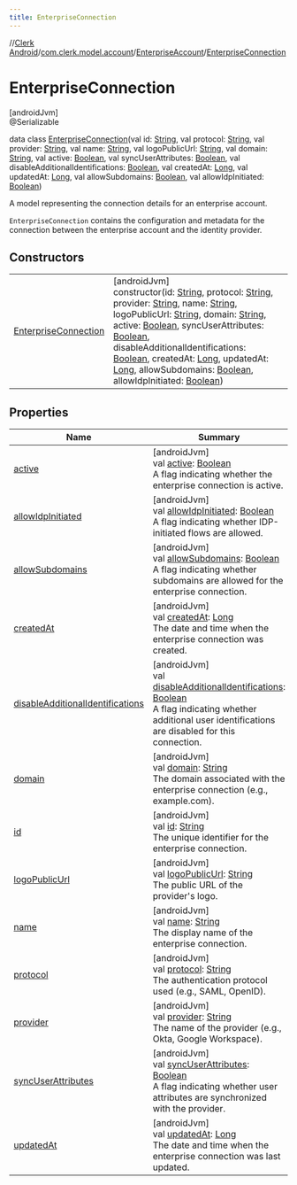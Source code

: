 ```yaml
---
title: EnterpriseConnection
---
```

//[Clerk Android](../../../../index.html)/[com.clerk.model.account](../../index.html)/[EnterpriseAccount](../index.html)/[EnterpriseConnection](index.html)



# EnterpriseConnection



[androidJvm]\
@Serializable



data class [EnterpriseConnection](index.html)(val id: [String](https://kotlinlang.org/api/latest/jvm/stdlib/kotlin-stdlib/kotlin/-string/index.html), val protocol: [String](https://kotlinlang.org/api/latest/jvm/stdlib/kotlin-stdlib/kotlin/-string/index.html), val provider: [String](https://kotlinlang.org/api/latest/jvm/stdlib/kotlin-stdlib/kotlin/-string/index.html), val name: [String](https://kotlinlang.org/api/latest/jvm/stdlib/kotlin-stdlib/kotlin/-string/index.html), val logoPublicUrl: [String](https://kotlinlang.org/api/latest/jvm/stdlib/kotlin-stdlib/kotlin/-string/index.html), val domain: [String](https://kotlinlang.org/api/latest/jvm/stdlib/kotlin-stdlib/kotlin/-string/index.html), val active: [Boolean](https://kotlinlang.org/api/latest/jvm/stdlib/kotlin-stdlib/kotlin/-boolean/index.html), val syncUserAttributes: [Boolean](https://kotlinlang.org/api/latest/jvm/stdlib/kotlin-stdlib/kotlin/-boolean/index.html), val disableAdditionalIdentifications: [Boolean](https://kotlinlang.org/api/latest/jvm/stdlib/kotlin-stdlib/kotlin/-boolean/index.html), val createdAt: [Long](https://kotlinlang.org/api/latest/jvm/stdlib/kotlin-stdlib/kotlin/-long/index.html), val updatedAt: [Long](https://kotlinlang.org/api/latest/jvm/stdlib/kotlin-stdlib/kotlin/-long/index.html), val allowSubdomains: [Boolean](https://kotlinlang.org/api/latest/jvm/stdlib/kotlin-stdlib/kotlin/-boolean/index.html), val allowIdpInitiated: [Boolean](https://kotlinlang.org/api/latest/jvm/stdlib/kotlin-stdlib/kotlin/-boolean/index.html))

A model representing the connection details for an enterprise account.



`EnterpriseConnection` contains the configuration and metadata for the connection between the enterprise account and the identity provider.



## Constructors


| | |
|---|---|
| [EnterpriseConnection](-enterprise-connection.html) | [androidJvm]<br>constructor(id: [String](https://kotlinlang.org/api/latest/jvm/stdlib/kotlin-stdlib/kotlin/-string/index.html), protocol: [String](https://kotlinlang.org/api/latest/jvm/stdlib/kotlin-stdlib/kotlin/-string/index.html), provider: [String](https://kotlinlang.org/api/latest/jvm/stdlib/kotlin-stdlib/kotlin/-string/index.html), name: [String](https://kotlinlang.org/api/latest/jvm/stdlib/kotlin-stdlib/kotlin/-string/index.html), logoPublicUrl: [String](https://kotlinlang.org/api/latest/jvm/stdlib/kotlin-stdlib/kotlin/-string/index.html), domain: [String](https://kotlinlang.org/api/latest/jvm/stdlib/kotlin-stdlib/kotlin/-string/index.html), active: [Boolean](https://kotlinlang.org/api/latest/jvm/stdlib/kotlin-stdlib/kotlin/-boolean/index.html), syncUserAttributes: [Boolean](https://kotlinlang.org/api/latest/jvm/stdlib/kotlin-stdlib/kotlin/-boolean/index.html), disableAdditionalIdentifications: [Boolean](https://kotlinlang.org/api/latest/jvm/stdlib/kotlin-stdlib/kotlin/-boolean/index.html), createdAt: [Long](https://kotlinlang.org/api/latest/jvm/stdlib/kotlin-stdlib/kotlin/-long/index.html), updatedAt: [Long](https://kotlinlang.org/api/latest/jvm/stdlib/kotlin-stdlib/kotlin/-long/index.html), allowSubdomains: [Boolean](https://kotlinlang.org/api/latest/jvm/stdlib/kotlin-stdlib/kotlin/-boolean/index.html), allowIdpInitiated: [Boolean](https://kotlinlang.org/api/latest/jvm/stdlib/kotlin-stdlib/kotlin/-boolean/index.html)) |


## Properties


| Name | Summary |
|---|---|
| [active](active.html) | [androidJvm]<br>val [active](active.html): [Boolean](https://kotlinlang.org/api/latest/jvm/stdlib/kotlin-stdlib/kotlin/-boolean/index.html)<br>A flag indicating whether the enterprise connection is active. |
| [allowIdpInitiated](allow-idp-initiated.html) | [androidJvm]<br>val [allowIdpInitiated](allow-idp-initiated.html): [Boolean](https://kotlinlang.org/api/latest/jvm/stdlib/kotlin-stdlib/kotlin/-boolean/index.html)<br>A flag indicating whether IDP-initiated flows are allowed. |
| [allowSubdomains](allow-subdomains.html) | [androidJvm]<br>val [allowSubdomains](allow-subdomains.html): [Boolean](https://kotlinlang.org/api/latest/jvm/stdlib/kotlin-stdlib/kotlin/-boolean/index.html)<br>A flag indicating whether subdomains are allowed for the enterprise connection. |
| [createdAt](created-at.html) | [androidJvm]<br>val [createdAt](created-at.html): [Long](https://kotlinlang.org/api/latest/jvm/stdlib/kotlin-stdlib/kotlin/-long/index.html)<br>The date and time when the enterprise connection was created. |
| [disableAdditionalIdentifications](disable-additional-identifications.html) | [androidJvm]<br>val [disableAdditionalIdentifications](disable-additional-identifications.html): [Boolean](https://kotlinlang.org/api/latest/jvm/stdlib/kotlin-stdlib/kotlin/-boolean/index.html)<br>A flag indicating whether additional user identifications are disabled for this connection. |
| [domain](domain.html) | [androidJvm]<br>val [domain](domain.html): [String](https://kotlinlang.org/api/latest/jvm/stdlib/kotlin-stdlib/kotlin/-string/index.html)<br>The domain associated with the enterprise connection (e.g., example.com). |
| [id](id.html) | [androidJvm]<br>val [id](id.html): [String](https://kotlinlang.org/api/latest/jvm/stdlib/kotlin-stdlib/kotlin/-string/index.html)<br>The unique identifier for the enterprise connection. |
| [logoPublicUrl](logo-public-url.html) | [androidJvm]<br>val [logoPublicUrl](logo-public-url.html): [String](https://kotlinlang.org/api/latest/jvm/stdlib/kotlin-stdlib/kotlin/-string/index.html)<br>The public URL of the provider's logo. |
| [name](name.html) | [androidJvm]<br>val [name](name.html): [String](https://kotlinlang.org/api/latest/jvm/stdlib/kotlin-stdlib/kotlin/-string/index.html)<br>The display name of the enterprise connection. |
| [protocol](protocol.html) | [androidJvm]<br>val [protocol](protocol.html): [String](https://kotlinlang.org/api/latest/jvm/stdlib/kotlin-stdlib/kotlin/-string/index.html)<br>The authentication protocol used (e.g., SAML, OpenID). |
| [provider](provider.html) | [androidJvm]<br>val [provider](provider.html): [String](https://kotlinlang.org/api/latest/jvm/stdlib/kotlin-stdlib/kotlin/-string/index.html)<br>The name of the provider (e.g., Okta, Google Workspace). |
| [syncUserAttributes](sync-user-attributes.html) | [androidJvm]<br>val [syncUserAttributes](sync-user-attributes.html): [Boolean](https://kotlinlang.org/api/latest/jvm/stdlib/kotlin-stdlib/kotlin/-boolean/index.html)<br>A flag indicating whether user attributes are synchronized with the provider. |
| [updatedAt](updated-at.html) | [androidJvm]<br>val [updatedAt](updated-at.html): [Long](https://kotlinlang.org/api/latest/jvm/stdlib/kotlin-stdlib/kotlin/-long/index.html)<br>The date and time when the enterprise connection was last updated. |

